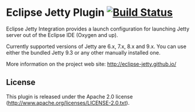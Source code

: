 Eclipse Jetty Plugin [![Build Status](https://travis-ci.org/eclipse-jetty/eclipse-jetty-plugin.svg?branch=master)](https://travis-ci.org/eclipse-jetty/eclipse-jetty-plugin)
===================

Eclipse Jetty Integration provides a launch configuration for launching Jetty server out of the Eclipse IDE (Oxygen and up).

Currently supported versions of Jetty are 6.x, 7.x, 8.x and 9.x. You can use either the bundled Jetty 9.3 or any other manually installed one.

More information on the project web site: http://eclipse-jetty.github.io/

## License

This plugin is released under the Apache 2.0 license (http://www.apache.org/licenses/LICENSE-2.0.txt).
